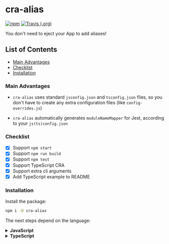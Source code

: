 # cra-alias

[![npm](https://img.shields.io/npm/v/cra-alias.svg?style=flat-square)](https://www.npmjs.com/package/cra-alias)
[![Travis (.org)](https://img.shields.io/travis/risenforces/cra-alias.svg?style=flat-square)](https://travis-ci.org/risenforces/cra-alias)

You don't need to eject your App to add aliases!

## List of Contents

- [Main Advantages](#main-advantages)
- [Checklist](#checklist)
- [Installation](#installation)

### Main Advantages

- `cra-alias` uses standard `jsconfig.json` and `tsconfig.json` files, so you don't have to create any extra configuration files (like `config-overrides.js`)

- `cra-alias` automatically generates `moduleNameMapper` for Jest, according to your `js(ts)config.json`

### Checklist

- [x] Support `npm start`
- [x] Support `npm run build`
- [x] Support `npm test`
- [x] Support TypeScript CRA
- [x] Support extra cli arguments
- [x] Add TypeScript example to README

### Installation

Install the package:

```sh
npm i -D cra-alias
```

The next steps depend on the language:

<details>
<summary><b>JavaScript</b></summary>

1. Go to project's root directory.

2. Create (or open if exists) `jsconfig.json`.

3. Edit it as follows:

   ```js
   {
     "compilerOptions": {
       "baseUrl": "src", // only 'src' or 'node_modules'
       "paths": {
         "@file-alias": ["./your/file.js"],
         "@folder-alias/*": ["./very/long/path/*", "./very/long/path/"]
       }
     }
   }
   ```

4. Go to `package.json`

5. Replace `react-scripts` with `cra-alias`, like that:

   ```diff
     "scripts": {
   -   "start": "react-scripts start",
   +   "start": "cra-alias start",
   -   "build": "react-scripts build",
   +   "build": "cra-alias build",
   -   "test": "react-scripts test",
   +   "test": "cra-alias test",
       "eject": "react-scripts eject"
     }
   ```
</details>

<details>
<summary><b>TypeScript</b></summary>

1. Go to project's root directory.

2. Create `tsconfig.paths.json`.

3. Edit it as follows:

   ```js
   {
     "compilerOptions": {
       "baseUrl": "src", // only 'src' or 'node_modules'
       "paths": {
         "@file-alias": ["./your/file.tsx"],
         "@folder-alias/*": ["./very/long/path/*", "./very/long/path/"]
       }
     }
   }
   ```

4. Go to `tsconfig.json`.

5. Add the following line to the beginning of the file:

   ```diff
   {
   + "extends": "./tsconfig.paths.json",
     "compilerOptions": {
       "target": "es5",
       ...
     },
     ...
   }
   ```

6. Go to `package.json`.

7. Replace `react-scripts` with `cra-alias`, like that:

   ```diff
     "scripts": {
   -   "start": "react-scripts start",
   +   "start": "cra-alias start",
   -   "build": "react-scripts build",
   +   "build": "cra-alias build",
   -   "test": "react-scripts test",
   +   "test": "cra-alias test",
       "eject": "react-scripts eject"
     }
   ```
</details>
